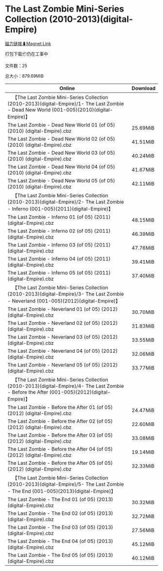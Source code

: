 # The Last Zombie Mini-Series Collection (2010-2013)(digital-Empire)

[磁力链接⬇Magnet Link](magnet:?xt=urn:btih:289b46b654056bda2d1875f7a7dca544be0d86d3&dn=The%20Last%20Zombie%20Mini-Series%20Collection%20%282010-2013%29%28digital-Empire%29)

打包下载📦仍在工事中

文件数：25

总大小：879.69MiB

Online | Download
--- | ---
&emsp;【The Last Zombie Mini-Series Collection (2010-2013)(digital-Empire)/1- The Last Zombie - Dead New World (001-005)(2010)(digital-Empire)】 | 
The Last Zombie - Dead New World 01 (of 05) (2010) (digital-Empire).cbz | 25.69MiB
The Last Zombie - Dead New World 02 (of 05) (2010) (digital-Empire).cbz | 41.51MiB
The Last Zombie - Dead New World 03 (of 05) (2010) (digital-Empire).cbz | 40.24MiB
The Last Zombie - Dead New World 04 (of 05) (2010) (digital-Empire).cbz | 41.67MiB
The Last Zombie - Dead New World 05 (of 05) (2010) (digital-Empire).cbz | 42.11MiB
&emsp;【The Last Zombie Mini-Series Collection (2010-2013)(digital-Empire)/2- The Last Zombie - Inferno (001-005)(2011)(digital-Empire)】 | 
The Last Zombie - Inferno 01 (of 05) (2011) (digital-Empire).cbz | 48.15MiB
The Last Zombie - Inferno 02 (of 05) (2011) (digital-Empire).cbz | 46.39MiB
The Last Zombie - Inferno 03 (of 05) (2011) (digital-Empire).cbz | 47.76MiB
The Last Zombie - Inferno 04 (of 05) (2011) (digital-Empire).cbz | 39.41MiB
The Last Zombie - Inferno 05 (of 05) (2011) (digital-Empire).cbz | 37.40MiB
&emsp;【The Last Zombie Mini-Series Collection (2010-2013)(digital-Empire)/3- The Last Zombie - Neverland (001-005)(2012)(digital-Empire)】 | 
The Last Zombie - Neverland 01 (of 05) (2012) (digital-Empire).cbz | 30.70MiB
The Last Zombie - Neverland 02 (of 05) (2012) (digital-Empire).cbz | 31.83MiB
The Last Zombie - Neverland 03 (of 05) (2012) (digital-Empire).cbz | 33.55MiB
The Last Zombie - Neverland 04 (of 05) (2012) (digital-Empire).cbz | 32.06MiB
The Last Zombie - Neverland 05 (of 05) (2012) (digital-Empire).cbz | 33.77MiB
&emsp;【The Last Zombie Mini-Series Collection (2010-2013)(digital-Empire)/4- The Last Zombie - Before the After (001-005)(2012)(digital-Empire)】 | 
The Last Zombie - Before the After 01 (of 05) (2012) (digital-Empire).cbz | 24.47MiB
The Last Zombie - Before the After 02 (of 05) (2012) (digital-Empire).cbz | 22.60MiB
The Last Zombie - Before the After 03 (of 05) (2012) (digital-Empire).cbz | 33.08MiB
The Last Zombie - Before the After 04 (of 05) (2012) (digital-Empire).cbz | 19.14MiB
The Last Zombie - Before the After 05 (of 05) (2012) (digital-Empire).cbz | 32.33MiB
&emsp;【The Last Zombie Mini-Series Collection (2010-2013)(digital-Empire)/5- The Last Zombie - The End (001-005)(2013)(digital-Empire)】 | 
The Last Zombie - The End 01 (of 05) (2013) (digital-Empire).cbz | 30.32MiB
The Last Zombie - The End 02 (of 05) (2013) (digital-Empire).cbz | 32.72MiB
The Last Zombie - The End 03 (of 05) (2013) (digital-Empire).cbz | 27.56MiB
The Last Zombie - The End 04 (of 05) (2013) (digital-Empire).cbz | 45.12MiB
The Last Zombie - The End 05 (of 05) (2013) (digital-Empire).cbz | 40.12MiB